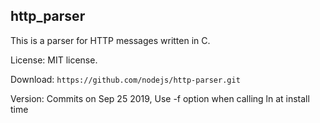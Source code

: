 
## http_parser

This is a parser for HTTP messages written in C.

License: MIT license.

Download: `https://github.com/nodejs/http-parser.git`

Version: Commits on Sep 25 2019, Use -f option when calling ln at install time
